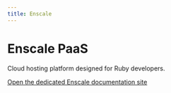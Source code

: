 ```yaml
---
title: Enscale
---
```


# Enscale PaaS

Cloud hosting platform designed for Ruby developers.

[Open the dedicated Enscale documentation site](https://www.enscale.com/docs/)